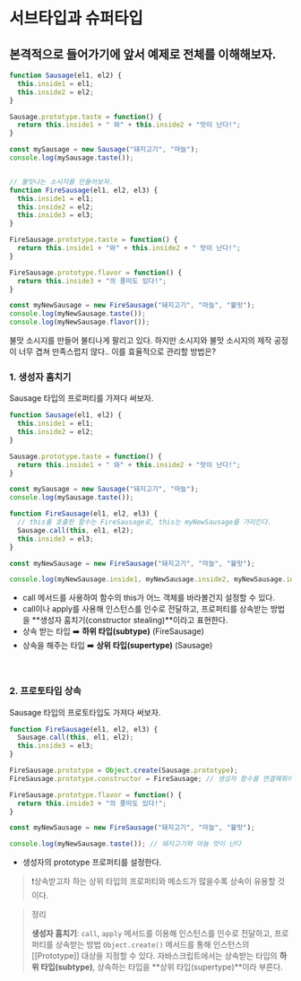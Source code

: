 # 서브타입과 슈퍼타입

## 본격적으로 들어가기에 앞서 예제로 전체를 이해해보자.

```JavaScript
function Sausage(el1, el2) {
  this.inside1 = el1;
  this.inside2 = el2;
}

Sausage.prototype.taste = function() {
  return this.inside1 + " 와" + this.inside2 + "맛이 난다!";
}

const mySausage = new Sausage("돼지고기", "마늘");
console.log(mySausage.taste());


// 불맛나는 소시지를 만들어보자.
function FireSausage(el1, el2, el3) {
  this.inside1 = el1;
  this.inside2 = el2;
  this.inside3 = el3;
}

FireSausage.prototype.taste = function() {
  return this.inside1 + "와" + this.inside2 + " 맛이 난다!";
}

FireSausage.prototype.flavor = function() {
  return this.inside3 + "의 풍미도 있다!";
}

const myNewSausage = new FireSausage("돼지고기", "마늘", "불맛");
console.log(myNewSausage.taste());
console.log(myNewSausage.flavor());
```

불맛 소시지를 만들어 불티나게 팔리고 있다. 하지만 소시지와 불맛 소시지의 제작 공정이 너무 겹쳐 만족스럽지 않다.. 이를 효율적으로 관리할 방법은?

### 1. 생성자 훔치기

Sausage 타입의 프로퍼티를 가져다 써보자.

```JavaScript
function Sausage(el1, el2) {
  this.inside1 = el1;
  this.inside2 = el2;
}

Sausage.prototype.taste = function() {
  return this.inside1 + " 와" + this.inside2 + "맛이 난다!";
}

const mySausage = new Sausage("돼지고기", "마늘");
console.log(mySausage.taste());

function FireSausage(el1, el2, el3) {
  // this를 호출한 함수는 FireSausage로, this는 myNewSausage를 가리킨다.
  Sausage.call(this, el1, el2);
  this.inside3 = el3;
}

const myNewSausage = new FireSausage("돼지고기", "마늘", "불맛");

console.log(myNewSausage.inside1, myNewSausage.inside2, myNewSausage.inside3);

```

- call 메서드를 사용하여 함수의 this가 어느 객체를 바라볼건지 설정할 수 있다.
- call이나 apply를 사용해 인스턴스를 인수로 전달하고, 프로퍼티를 상속받는 방법을 **생성자 훔치기(constructor stealing)**이라고 표현한다.
- 상속 받는 타입 ➡️ **하위 타입(subtype)** (FireSausage)
- 상속을 해주는 타입 ➡️ **상위 타입(supertype)** (Sausage)

<br>

### 2. 프로토타입 상속

Sausage 타입의 프로토타입도 가져다 써보자.

```JavaScript
function FireSausage(el1, el2, el3) {
  Sausage.call(this, el1, el2);
  this.inside3 = el3;
}

FireSausage.prototype = Object.create(Sausage.prototype);
FireSausage.prototype.constructor = FireSausage; // 생성자 함수를 연결해줘야 한다.

FireSausage.prototype.flavor = function() {
  return this.inside3 + "의 풍미도 있다!";
}

const myNewSausage = new FireSausage("돼지고기", "마늘", "불맛");

console.log(myNewSausage.taste()); // 돼지고기와 마늘 맛이 난다


```

- 생성자의 prototype 프로퍼티를 설정한다.

> ❗️상속받고자 하는 상위 타입의 프로퍼티와 메소드가 많을수록 상속이 유용할 것이다.

> 정리
>
> **생성자 훔치기**: `call`, `apply` 메서드를 이용해 인스턴스를 인수로 전달하고, 프로퍼티를 상속받는 방법
> `Object.create()` 메서드를 통해 인스턴스의 [[Prototype]] 대상을 지정할 수 있다.
> 자바스크립트에서는 상속받는 타입의 **하위 타입(subtype)**, 상속하는 타입을 **상위 타입(supertype)**이라 부른다.
